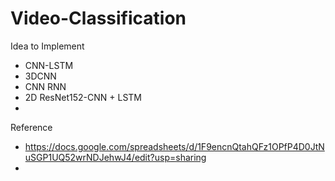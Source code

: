 # Video-Classification

Idea to Implement
* CNN-LSTM
* 3DCNN
* CNN RNN
* 2D ResNet152-CNN + LSTM
* 


Reference
* https://docs.google.com/spreadsheets/d/1F9encnQtahQFz1OPfP4D0JtNuSGP1UQ52wrNDJehwJ4/edit?usp=sharing
* 
